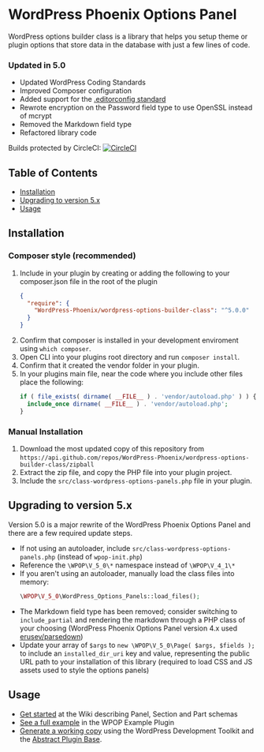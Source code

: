 # WordPress Phoenix Options Panel 

WordPress options builder class is a library that helps you setup theme or plugin options that store data in the database with just a few lines of code.

### Updated in 5.0

* Updated WordPress Coding Standards
* Improved Composer configuration
* Added support for the [.editorconfig standard](https://editorconfig.org)
* Rewrote encryption on the Password field type to use OpenSSL instead of mcrypt
* Removed the Markdown field type
* Refactored library code

Builds protected by CircleCI: [![CircleCI](https://circleci.com/gh/WordPress-Phoenix/wordpress-options-builder-class.svg?style=svg)](https://circleci.com/gh/WordPress-Phoenix/wordpress-options-builder-class)

## Table of Contents

*   [Installation](#installation)
*   [Upgrading to version 5.x](#upgrading)
*   [Usage](#usage)

## Installation

### Composer style (recommended)

1.  Include in your plugin by creating or adding the following to your composer.json file in the root of the plugin
    ```json
    {
      "require": {
        "WordPress-Phoenix/wordpress-options-builder-class": "^5.0.0"
      }
    }
    ```
2.  Confirm that composer is installed in your development enviroment using `which composer`.
3.  Open CLI into your plugins root directory and run `composer install`.
4.  Confirm that it created the vendor folder in your plugin.
5.  In your plugins main file, near the code where you include other files place the following:
    ```php
    if ( file_exists( dirname( __FILE__ ) . 'vendor/autoload.php' ) ) {
      include_once dirname( __FILE__ ) . 'vendor/autoload.php';
    }
    ```

### Manual Installation

1.  Download the most updated copy of this repository from `https://api.github.com/repos/WordPress-Phoenix/wordpress-options-builder-class/zipball`
2.  Extract the zip file, and copy the PHP file into your plugin project.
3.  Include the `src/class-wordpress-options-panels.php` file in your plugin.

## Upgrading to version 5.x

Version 5.0 is a major rewrite of the WordPress Phoenix Options Panel and there are a few required update steps.

*   If not using an autoloader, include `src/class-wordpress-options-panels.php` (instead of `wpop-init.php`)
*   Reference the `\WPOP\V_5_0\*` namespace instead of `\WPOP\V_4_1\*`
*   If you aren't using an autoloader, manually load the class files into memory:
    ```php
    \WPOP\V_5_0\WordPress_Options_Panels::load_files();
    ```
*   The Markdown field type has been removed; consider switching to `include_partial` and rendering the markdown through a PHP class of your choosing (WordPress Phoenix Options Panel version 4.x used [erusev/parsedown](https://packagist.org/packages/erusev/parsedown))
*   Update your array of `$args` to `new \WPOP\V_5_0\Page( $args, $fields );` to include an `installed_dir_uri` key and value, representing the public URL path to your installation of this library (required to load CSS and JS assets used to style the options panels)

## Usage

*   [Get started](https://github.com/WordPress-Phoenix/wordpress-options-builder-class/wiki) at the Wiki describing Panel, Section and Part schemas
*   [See a full example](https://github.com/WordPress-Phoenix/wpop-example-panel/blob/master/app/admin/class-options-panel.php) in the WPOP Example Plugin
*   [Generate a working copy](https://github.com/WordPress-Phoenix/wordpress-development-toolkit/releases) using the WordPress Development Toolkit and the [Abstract Plugin Base](https://github.com/WordPress-Phoenix/abstract-plugin-base).
